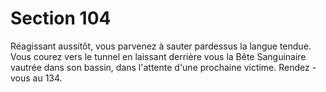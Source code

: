 # Section 104

Réagissant aussitôt, vous parvenez à sauter pardessus la langue tendue. Vous courez vers
le tunnel en laissant derrière vous la Bête Sanguinaire vautrée dans son bassin, dans
l'attente d'une prochaine victime. Rendez -vous au 134.